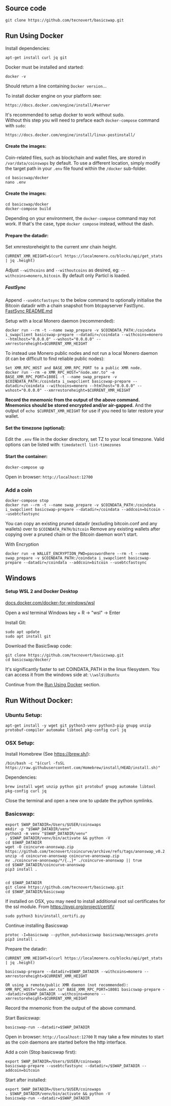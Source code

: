 
## Source code

    git clone https://github.com/tecnovert/basicswap.git


## Run Using Docker


Install dependencies:

    apt-get install curl jq git


Docker must be installed and started:

    docker -v

Should return a line containing `Docker version`...


To install docker engine on your platform see:

    https://docs.docker.com/engine/install/#server


It's recommended to setup docker to work without sudo.<br>
Without this step you will need to preface each `docker-compose` command with `sudo`:

    https://docs.docker.com/engine/install/linux-postinstall/


#### Create the images:

Coin-related files, such as blockchain and wallet files, are stored in `/var/data/coinswaps` by default. To use a different location, simply modify the target path in your `.env` file found within the `/docker` sub-folder.

    cd basicswap/docker
    nano .env

#### Create the images:

    cd basicswap/docker
    docker-compose build

Depending on your environment, the `docker-compose` command may not work. If that's the case, type `docker compose` instead, without the dash.

#### Prepare the datadir:

Set xmrrestoreheight to the current xmr chain height.

    CURRENT_XMR_HEIGHT=$(curl https://localmonero.co/blocks/api/get_stats | jq .height)

Adjust `--withcoins` and `--withoutcoins` as desired, eg: `--withcoins=monero,bitcoin`.  By default only Particl is loaded.

##### FastSync

Append `--usebtcfastsync` to the below command to optionally initialise the Bitcoin datadir with a chain snapshot from btcpayserver FastSync.<br>
[FastSync README.md](https://github.com/btcpayserver/btcpayserver-docker/blob/master/contrib/FastSync/README.md)


Setup with a local Monero daemon (recommended):

    docker run --rm -t --name swap_prepare -v $COINDATA_PATH:/coindata i_swapclient basicswap-prepare --datadir=/coindata --withcoins=monero --htmlhost="0.0.0.0" --wshost="0.0.0.0" --xmrrestoreheight=$CURRENT_XMR_HEIGHT


To instead use Monero public nodes and not run a local Monero daemon<br>(it can be difficult to find reliable public nodes):

    Set XMR_RPC_HOST and BASE_XMR_RPC_PORT to a public XMR node.
    docker run --rm -e XMR_RPC_HOST="node.xmr.to" -e BASE_XMR_RPC_PORT=18081 -t --name swap_prepare -v $COINDATA_PATH:/coindata i_swapclient basicswap-prepare --datadir=/coindata --withcoins=monero --htmlhost="0.0.0.0" --wshost="0.0.0.0" --xmrrestoreheight=$CURRENT_XMR_HEIGHT


**Record the mnemonic from the output of the above command.**
**Mnemonics should be stored encrypted and/or air-gapped.**
And the output of `echo $CURRENT_XMR_HEIGHT` for use if you need to later restore your wallet.

#### Set the timezone (optional):

Edit the `.env` file in the docker directory, set TZ to your local timezone.
Valid options can be listed with: `timedatectl list-timezones`


#### Start the container:

    docker-compose up

Open in browser: `http://localhost:12700`



### Add a coin

    docker-compose stop
    docker run --rm -t --name swap_prepare -v $COINDATA_PATH:/coindata i_swapclient basicswap-prepare --datadir=/coindata --addcoin=bitcoin --usebtcfastsync

You can copy an existing pruned datadir (excluding bitcoin.conf and any wallets) over to `$COINDATA_PATH/bitcoin`
Remove any existing wallets after copying over a pruned chain or the Bitcoin daemon won't start.


With Encryption

    docker run -e WALLET_ENCRYPTION_PWD=passwordhere --rm -t --name swap_prepare -v $COINDATA_PATH:/coindata i_swapclient basicswap-prepare --datadir=/coindata --addcoin=bitcoin --usebtcfastsync


## Windows

#### Setup WSL 2 and Docker Desktop
[docs.docker.com/docker-for-windows/wsl](https://docs.docker.com/docker-for-windows/wsl/)


Open a wsl terminal
Windows key + R -> "wsl" -> Enter


Install Git:

    sudo apt update
    sudo apt install git


Download the BasicSwap code:

    git clone https://github.com/tecnovert/basicswap.git
    cd basicswap/docker/


It's significantly faster to set COINDATA_PATH in the linux filesystem.
You can access it from the windows side at: `\\wsl$\Ubuntu`

Continue from the [Run Using Docker](#run-using-docker) section.


## Run Without Docker:


### Ubuntu Setup:

    apt-get install -y wget git python3-venv python3-pip gnupg unzip protobuf-compiler automake libtool pkg-config curl jq

### OSX Setup:

Install Homebrew (See https://brew.sh/):

    /bin/bash -c "$(curl -fsSL https://raw.githubusercontent.com/Homebrew/install/HEAD/install.sh)"

Dependencies:

    brew install wget unzip python git protobuf gnupg automake libtool pkg-config curl jq

Close the terminal and open a new one to update the python symlinks.


### Basicswap:

    export SWAP_DATADIR=/Users/$USER/coinswaps
    mkdir -p "$SWAP_DATADIR/venv"
    python3 -m venv "$SWAP_DATADIR/venv"
    . $SWAP_DATADIR/venv/bin/activate && python -V
    cd $SWAP_DATADIR
    wget -O coincurve-anonswap.zip https://github.com/tecnovert/coincurve/archive/refs/tags/anonswap_v0.2.zip
    unzip -d coincurve-anonswap coincurve-anonswap.zip
    mv ./coincurve-anonswap/*/{.,}* ./coincurve-anonswap || true
    cd $SWAP_DATADIR/coincurve-anonswap
    pip3 install .


    cd $SWAP_DATADIR
    git clone https://github.com/tecnovert/basicswap.git
    cd $SWAP_DATADIR/basicswap


If installed on OSX, you may need to install additional root ssl certificates for the ssl module.
From https://pypi.org/project/certifi/

    sudo python3 bin/install_certifi.py


Continue installing Basicswap

    protoc -I=basicswap --python_out=basicswap basicswap/messages.proto
    pip3 install .


Prepare the datadir:

    CURRENT_XMR_HEIGHT=$(curl https://localmonero.co/blocks/api/get_stats | jq .height)

    basicswap-prepare --datadir=$SWAP_DATADIR --withcoins=monero --xmrrestoreheight=$CURRENT_XMR_HEIGHT

    OR using a remote/public XMR daemon (not recommended):
    XMR_RPC_HOST="node.xmr.to" BASE_XMR_RPC_PORT=18081 basicswap-prepare --datadir=$SWAP_DATADIR --withcoins=monero --xmrrestoreheight=$CURRENT_XMR_HEIGHT


Record the mnemonic from the output of the above command.

Start Basicswap:

    basicswap-run --datadir=$SWAP_DATADIR


Open in browser: `http://localhost:12700`
It may take a few minutes to start as the coin daemons are started before the http interface.


Add a coin (Stop basicswap first):

    export SWAP_DATADIR=/Users/$USER/coinswaps
    basicswap-prepare --usebtcfastsync --datadir=/$SWAP_DATADIR --addcoin=bitcoin


Start after installed:

    export SWAP_DATADIR=/Users/$USER/coinswaps
    . $SWAP_DATADIR/venv/bin/activate && python -V
    basicswap-run --datadir=$SWAP_DATADIR
